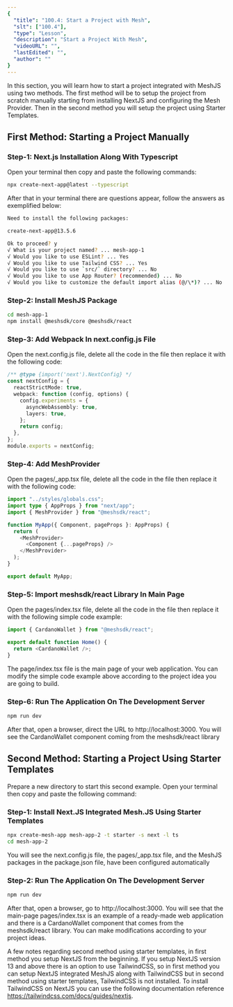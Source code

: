 ```yaml
---
{
  "title": "100.4: Start a Project with Mesh",
  "slt": ["100.4"],
  "type": "Lesson",
  "description": "Start a Project With Mesh",
  "videoURL": "",
  "lastEdited": "",
  "author": ""
}
---
```


In this section, you will learn how to start a project integrated with MeshJS using two methods. The first method will be to setup the project from scratch manually starting from installing NextJS and configuring the Mesh Provider. Then in the second method you will setup the project using Starter Templates.

## First Method: Starting a Project Manually

### Step-1: Next.js Installation Along With Typescript

Open your terminal then copy and paste the following commands:

```bash
npx create-next-app@latest --typescript
```

After that in your terminal there are questions appear, follow the answers as exemplified below:

```bash
Need to install the following packages:

create-next-app@13.5.6

Ok to proceed? y
√ What is your project named? ... mesh-app-1
√ Would you like to use ESLint? ... Yes
√ Would you like to use Tailwind CSS? ... Yes
√ Would you like to use `src/` directory? ... No
√ Would you like to use App Router? (recommended) ... No
√ Would you like to customize the default import alias (@/\*)? ... No
```

### Step-2: Install MeshJS Package

```bash
cd mesh-app-1
npm install @meshsdk/core @meshsdk/react
```

### Step-3: Add Webpack In next.config.js File

Open the next.config.js file, delete all the code in the file then replace it with the following code:

```typescript
/** @type {import('next').NextConfig} */
const nextConfig = {
  reactStrictMode: true,
  webpack: function (config, options) {
    config.experiments = {
      asyncWebAssembly: true,
      layers: true,
    };
    return config;
  },
};
module.exports = nextConfig;
```

### Step-4: Add MeshProvider

Open the pages/_app.tsx file, delete all the code in the file then replace it with the following code:

```typescript
import "../styles/globals.css";
import type { AppProps } from "next/app";
import { MeshProvider } from "@meshsdk/react";

function MyApp({ Component, pageProps }: AppProps) {
  return (
    <MeshProvider>
      <Component {...pageProps} />
    </MeshProvider>
  );
}

export default MyApp;
```

### Step-5: Import meshsdk/react Library In Main Page

Open the pages/index.tsx file, delete all the code in the file then replace it with the following simple code example:

```typescript
import { CardanoWallet } from "@meshsdk/react";

export default function Home() {
  return <CardanoWallet />;
}
```

The page/index.tsx file is the main page of your web application. You can modify the simple code example above according to the project idea you are going to build.

### Step-6: Run The Application On The Development Server

```bash
npm run dev
```

After that, open a browser, direct the URL to http://localhost:3000. You will see the CardanoWallet component coming from the meshsdk/react library

## Second Method: Starting a Project Using Starter Templates

Prepare a new directory to start this second example. Open your terminal then copy and paste the following command:

### Step-1: Install Next.JS Integrated Mesh.JS Using Starter Templates

```bash
npx create-mesh-app mesh-app-2 -t starter -s next -l ts
cd mesh-app-2
```

You will see the next.config.js file, the pages/\_app.tsx file, and the MeshJS packages in the package.json file, have been configured automatically

### Step-2: Run The Application On The Development Server

```bash
npm run dev
```

After that, open a browser, go to http://localhost:3000. You will see that the main-page pages/index.tsx is an example of a ready-made web application and there is a CardanoWallet component that comes from the meshsdk/react library. You can make modifications according to your project ideas.

A few notes regarding second method using starter templates, in first method you setup NextJS from the beginning. If you setup NextJS version 13 and above there is an option to use TailwindCSS, so in first method you can setup NextJS integrated MeshJS along with TailwindCSS but in second method using starter templates, TailwindCSS is not installed. To install TailwindCSS on NextJS you can use the following documentation reference https://tailwindcss.com/docs/guides/nextjs.